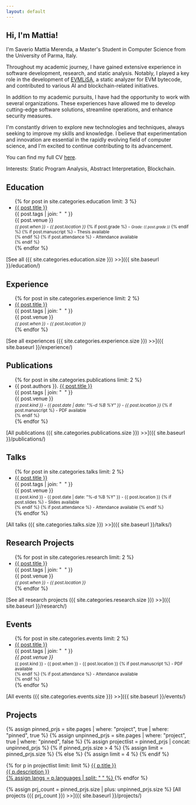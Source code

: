 ```yaml
---
layout: default
---
```


## Hi, I'm Mattia!

I'm Saverio Mattia Merenda, a Master's Student in Computer Science from the University of Parma, Italy.

Throughout my academic journey, I have gained extensive experience in software development, research, and static analysis. Notably, I played a key role in the development of [EVMLiSA](https://github.com/lisa-analyzer/evm-lisa), a static analyzer for EVM bytecode, and contributed to various AI and blockchain-related initiatives.

In addition to my academic pursuits, I have had the opportunity to work with several organizations. These experiences have allowed me to develop cutting-edge software solutions, streamline operations, and enhance security measures.

I'm constantly driven to explore new technologies and techniques, always seeking to improve my skills and knowledge. I believe that experimentation and innovation are essential in the rapidly evolving field of computer science, and I'm excited to continue contributing to its advancement.

<span class="subsect">You can find my full CV <a href="{{ site.baseurl }}/files/cv.pdf">here</a></span>.

<span class="subsect">Interests:</span> Static Program Analysis, Abstract Interpretation, Blockchain.

<!-- ----------------------- -->

## Education

<ul class="fa-ul">
{% for post in site.categories.education limit: 3 %}
	<li>
		<span class="fa-li"><i class="fas fa-university"></i></span>
		<a href="{{ post.url }}">{{ post.title }}</a><br/>
		<topic>{{ post.tags | join: "</topic>&nbsp;&nbsp;<topic>" }}</topic><br/>
		<venue>{{ post.venue }}</venue><br/>
		<small><i>{{ post.when }} - {{ post.location }}</i>
			{% if post.grade %}
				- <small><i>Grade: {{ post.grade }}</i></small>
			{% endif %}
			{% if post.manuscript %}
				- <i class="fas fa-file-pdf"></i> Thesis available<br/>
			{% endif %}
			{% if post.attendance %}
				- <i class="fas fa-file-pdf"></i> Attendance available<br/>
			{% endif %}
		</small>
	</li>
{% endfor %}
</ul>

[See all ({{ site.categories.education.size }}) >>]({{ site.baseurl }}/education/)

<!-- ----------------------- -->

## Experience

<ul class="fa-ul">
{% for post in site.categories.experience limit: 2 %}
	<li>
		<span class="fa-li"><i class="fas fa-briefcase"></i></span>
		<a href="{{ post.url }}">{{ post.title }}</a><br/>
		<topic>{{ post.tags | join: "</topic>&nbsp;&nbsp;<topic>" }}</topic><br/>
		<venue>{{ post.venue }}</venue><br/>
		<small><i>{{ post.when }} - {{ post.location }}</i></small>
	</li>
{% endfor %}
</ul>

[See all experiences ({{ site.categories.experience.size }}) >>]({{ site.baseurl }}/experience/)

<!-- ----------------------- -->

## Publications

<ul class="fa-ul">
{% for post in site.categories.publications limit: 2 %}
	<li>
		<span class="fa-li"><i class="fas fa-book-open"></i></span>
		{{ post.authors }}. <a href="{{ post.url }}">{{ post.title }}</a><br/>
		<topic>{{ post.tags | join: "</topic>&nbsp;&nbsp;<topic>" }}</topic><br/>
		<venue>{{ post.venue }}</venue><br/>
		<small><i>{{ post.kind }} - {{ post.date | date: "%-d %B %Y" }} - {{ post.location }}</i>
		{% if post.manuscript %}
			 - <i class="fas fa-file-pdf"></i> PDF available<br/>
		{% endif %}
		</small>
	</li>
{% endfor %}
</ul>

[All publications ({{ site.categories.publications.size }}) >>]({{ site.baseurl }}/publications/)

<!-- ----------------------- -->

## Talks

<ul class="fa-ul">
{% for post in site.categories.talks limit: 2 %}
	<li>
		<span class="fa-li"><i class="fas fa-calendar-alt"></i></span>
		<a href="{{ post.url }}">{{ post.title }}</a><br/>
		<topic>{{ post.tags | join: "</topic>&nbsp;&nbsp;<topic>" }}</topic><br/>
		<venue>{{ post.venue }}</venue><br/>
		<small>{{ post.kind }} - {{ post.date | date: "%-d %B %Y" }} - {{ post.location }}
			{% if post.slides %}
				- <i class="fas fa-file-pdf"></i> Slides available<br/>
			{% endif %}
			{% if post.attendance %}
				- <i class="fas fa-file-pdf"></i> Attendance available
			{% endif %}
		</small>
	</li>
{% endfor %}
</ul>

[All talks ({{ site.categories.talks.size }}) >>]({{ site.baseurl }}/talks/) 

<!-- ----------------------- -->

## Research Projects

<ul class="fa-ul">
{% for post in site.categories.research limit: 2 %}
	<li>
		<span class="fa-li"><i class="fas fa-brain"></i></span>
		<a href="{{ post.url }}">{{ post.title }}</a><br/>
		<topic>{{ post.tags | join: "</topic>&nbsp;&nbsp;<topic>" }}</topic><br/>
		<venue>{{ post.venue }}</venue><br/>
		<small><i>{{ post.when }} - {{ post.location }}</i></small>
	</li>
{% endfor %}
</ul>

[See all research projects ({{ site.categories.research.size }}) >>]({{ site.baseurl }}/research/)

<!-- ----------------------- -->

## Events

<ul class="fa-ul">
{% for post in site.categories.events limit: 2 %}
	<li>
		<span class="fa-li"><i class="fas fa-calendar-day"></i></span>
		<a href="{{ post.url }}">{{ post.title }}</a><br/>
		<topic>{{ post.tags | join: "</topic>&nbsp;&nbsp;<topic>" }}</topic><br/>
		<venue><i>{{ post.venue }}</i></venue><br/>
		<small>{{ post.kind }} - {{ post.when }} - {{ post.location }}
		{% if post.manuscript %}
			 - <i class="fas fa-file-pdf"></i> PDF available<br/>
		{% endif %}
		{% if post.attendance %}
			- <i class="fas fa-file-pdf"></i> Attendance available<br/>
		{% endif %}
		</small>
	</li>
{% endfor %}
</ul>

[All events ({{ site.categories.events.size }}) >>]({{ site.baseurl }}/events/)

<!-- ----------------------- -->

## Projects

{% assign pinned_prjs = site.pages | where: "project", true | where: "pinned", true %}
{% assign unpinned_prjs = site.pages | where: "project", true | where: "pinned", false %}
{% assign projectlist = pinned_prjs | concat: unpinned_prjs %}
{% if pinned_prjs.size > 4 %}
	{% assign limit = pinned_prjs.size %}
{% else %}
	{% assign limit = 4 %}
{% endif %}

<div class="project-box-wrapper">
{% for p in projectlist limit: limit %}
	<a href="{{ p.url }}" class="project-box">
		<i class="fas fa-laptop-code"></i> <span>{{ p.title }}</span><br/>
		<venue>{{ p.description }}</venue><br/>
		{% assign langs = p.languages | split: " " %}
		<!-- <small>
		{% for lang in langs %}
			{{ lang }}&nbsp;
		{% endfor %}
		</small> -->
	</a>
{% endfor %}
</div>

{% assign prj_count = pinned_prjs.size | plus: unpinned_prjs.size %}
[All projects ({{ prj_count }}) >>]({{ site.baseurl }}/projects/)

<!-- ----------------------- -->


